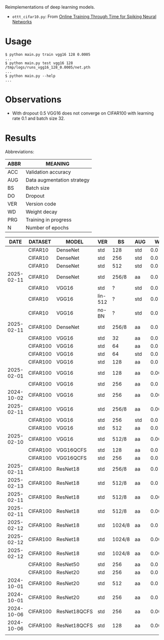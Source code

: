 Reimplementations of deep learning models.

* `ottt_cifar10.py`: From [Online Training Through Time for Spiking Neural Networks](https://arxiv.org/abs/2210.04195)

# Usage

    $ python main.py train vgg16 128 0.0005
    ...
    $ python main.py test vgg16 128 /tmp/logs/runs_vgg16_128_0.0005/net.pth
    ...
    $ python main.py --help
    ...


# Observations

* With dropout 0.5 VGG16 does not converge on CIFAR100 with learning rate 0.1 and batch
  size 32.

# Results

Abbreviations:

| ABBR | MEANING                    |
|------|----------------------------|
| ACC  | Validation accuracy        |
| AUG  | Data augmentation strategy |
| BS   | Batch size                 |
| DO   | Dropout                    |
| VER  | Version code               |
| WD   | Weight decay               |
| PRG  | Training in progress       |
| N    | Number of epochs           |


| DATE       | DATASET  | MODEL        | VER     | BS     | AUG | WD     | DO  | N   | SEED | ACC  | PRG |
|------------|----------|--------------|---------|--------|-----|--------|-----|-----|------|------|-----|
|            | CIFAR10  | DenseNet     | std     | 128    | std | 0.0    |     |     |      | 94.9 | n   |
|            | CIFAR10  | DenseNet     | std     | 256    | std | 0.0    |     |     |      | 94.6 | n   |
|            | CIFAR10  | DenseNet     | std     | 512    | std | 0.0    |     |     |      | 93.8 | n   |
| 2025-02-11 | CIFAR10  | DenseNet     | std     | 256/8  | aa  | 0.0    | 0.0 | 443 | 1003 | 96.4 | n   |
|            | CIFAR10  | VGG16        | std     | ?      | std | 0.0    | 0.5 |     |      | 93.6 | n   |
|            | CIFAR10  | VGG16        | lin-512 | ?      | std | 0.0    | 0.5 |     |      | 92.1 | n   |
|            | CIFAR10  | VGG16        | no-BN   | ?      | std | 0.0    | 0.5 |     |      | 92.6 | n   |
| 2025-02-11 | CIFAR100 | DenseNet     | std     | 256/8  | aa  | 0.0    | 0.0 | 415 | 1007 | 78.4 | n   |
|            | CIFAR100 | VGG16        | std     | 32     | aa  | 0.0    | 0.0 |     | 1001 | 74.9 | n   |
|            | CIFAR100 | VGG16        | std     | 64     | aa  | 0.0    | 0.5 |     | 1001 | 69.1 | n   |
|            | CIFAR100 | VGG16        | std     | 64     | std | 0.0    | 0.5 |     |      | 71.7 | n   |
|            | CIFAR100 | VGG16        | std     | 128    | aa  | 0.0    | 0.5 |     | 1001 | 75.4 | n   |
| 2025-02-01 | CIFAR100 | VGG16        | std     | 128    | aa  | 0.0005 | 0.0 |     | 1001 | 77.4 | n   |
|            | CIFAR100 | VGG16        | std     | 256    | aa  | 0.0    | 0.5 |     |      | 74.7 | n   |
| 2024-10-02 | CIFAR100 | VGG16        | std     | 256    | aa  | 0.0005 | 0.0 |     | 1001 | 77.6 | n   |
| 2025-02-11 | CIFAR100 | VGG16        | std     | 256/8  | aa  | 0.0004 | 0.0 | 600 | 1003 | 74.3 | n   |
|            | CIFAR100 | VGG16        | std     | 256    | std | 0.0    | 0.5 |     |      | 70.7 | n   |
|            | CIFAR100 | VGG16        | std     | 512    | aa  | 0.0    | 0.0 |     | 1001 | 72.9 | n   |
| 2025-02-10 | CIFAR100 | VGG16        | std     | 512/8  | aa  | 0.0005 | 0.0 |     | 1001 | 73.4 | n   |
|            | CIFAR100 | VGG16QCFS    | std     | 128    | aa  | 0.0    | 0.0 |     | 1001 | 53.9 | n   |
|            | CIFAR100 | VGG16QCFS    | std     | 256    | aa  | 0.0    | 0.5 |     | 1001 | 72.0 | n   |
| 2025-02-11 | CIFAR100 | ResNet18     | std     | 256/8  | aa  | 0.0    | 0.0 | 731 | 1004 | 76.7 | n   |
| 2025-02-13 | CIFAR100 | ResNet18     | std     | 512/8  | aa  | 0.0    | 0.0 | 636 | 1010 | 76.2 | n   |
| 2025-02-11 | CIFAR100 | ResNet18     | std     | 512/8  | aa  | 0.0005 | 0.0 | 555 | 1003 | 77.3 | n   |
| 2025-02-11 | CIFAR100 | ResNet18     | std     | 512/8  | aa  | 0.0010 | 0.0 | 9   | 1010 | 26.7 | y   |
| 2025-02-12 | CIFAR100 | ResNet18     | std     | 1024/8 | aa  | 0.0    | 0.0 | 572 | 1010 | 75.6 | n   |
| 2025-02-12 | CIFAR100 | ResNet18     | std     | 1024/8 | aa  | 0.0010 | 0.0 | 771 | 1010 | 77.2 | n   |
| 2025-02-12 | CIFAR100 | ResNet18     | std     | 1024/8 | aa  | 0.0020 | 0.0 | 554 | 1010 | 74.2 | n   |
|            | CIFAR100 | ResNet50     | std     | 256    | aa  | 0.0    |     |     |      | 47.8 | n   |
|            | CIFAR100 | ResNet20     | std     | 256    | aa  | 0.0    |     |     | 1001 | 67.2 | n   |
| 2024-10-01 | CIFAR100 | ResNet20     | std     | 512    | aa  | 0.0    | 0.0 |     | 1001 | 69.1 | n   |
| 2024-10-01 | CIFAR100 | ResNet20     | std     | 256    | aa  | 0.0    | 0.0 |     | 1001 | 69.4 | n   |
| 2024-10-06 | CIFAR100 | ResNet18QCFS | std     | 256    | aa  | 0.0005 | 0.0 |     | 1001 | 79.8 | n   |
| 2024-10-06 | CIFAR100 | ResNet18QCFS | std     | 128    | aa  | 0.0005 | 0.0 |     | 1001 | 80.3 | n   |
|            |          |              |         |        |     |        |     |     |      |      |     |
